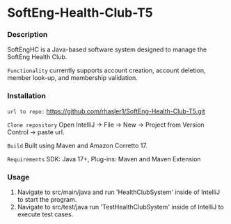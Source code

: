 # SoftEng-Health-Club-T5

### Description
SoftEngHC is a Java-based software system designed to manage the SoftEng Health Club.

`Functionality` currently supports account creation, account deletion, member look-up, and membership validation.

### Installation
`url to repo:` https://github.com/rhasler1/SoftEng-Health-Club-T5.git

`Clone repository` Open IntelliJ -> File -> New -> Project from Version Control ->
paste url.

`Build` Built using Maven and Amazon Corretto 17.

`Requirements` SDK: Java 17+,  Plug-ins: Maven and Maven Extension  

### Usage

1. Navigate to src/main/java and run 'HealthClubSystem' inside of IntelliJ to start the program.
2. Navigate to src/test/java run 'TestHealthClubSystem' inside of IntelliJ to execute test cases.

